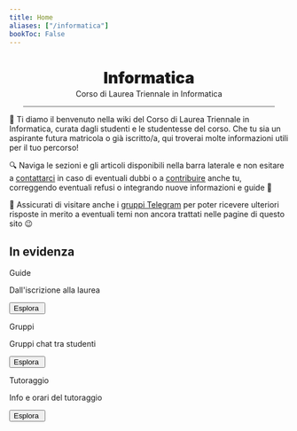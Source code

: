 ```yaml
---
title: Home
aliases: ["/informatica"]
bookToc: False
---
```


<h1 align="center" id="title_grad_inform" class="title_grad" style="font-weight: 900">Informatica</h1>
<p align="center" style="margin-top: -15px">Corso di Laurea Triennale in Informatica</p>

<div style="width: 90%; height: 1px; background-color: #606060; margin-left: auto; margin-right: auto"></div>

👋 Ti diamo il benvenuto nella wiki del Corso di Laurea Triennale in Informatica, curata dagli studenti e le studentesse del corso. Che tu sia un aspirante futura matricola o già iscritto/a, qui troverai molte informazioni utili per il tuo percorso!

🔍 Naviga le sezioni e gli articoli disponibili nella barra laterale e non esitare a [contattarci](contribuire/contatti/) in caso di eventuali dubbi o a [contribuire](contribuire/come-contribuire/) anche tu, correggendo eventuali refusi o integrando nuove informazioni e guide 💪

👥 Assicurati di visitare anche i [gruppi Telegram](canali/gruppi) per poter ricevere ulteriori risposte in merito a eventuali temi non ancora trattati nelle pagine di questo sito 😉

<!-- cursor-pointer flex flex-col items-start gap-0.5 border border-offgray2-200/60 rounded p-2.5 bg-white/60 dark:border-offgray2-300/20 dark:bg-gray-500/10 hover:shadow-alt hover:bg-white hover:border-blue-400 dark:hover:bg-offgray2-400/20 dark:hover:border-blue-400/50 fv-style focus-visible:outline-offset-[-4px] transition-colors duration-100 ease-in-out -->

## In evidenza
<div class="home_evid">
    <div class="home_page" id="home_timeline">
        <p class="home_box_text_title" id="home_wiki_text">Guide</p>
        <p class="home_box_text">Dall'iscrizione alla laurea</p>
        <button class="explore_more" onclick="window.location.href = 'info/matricole/cronoprogramma/'">Esplora&nbsp<i class="fa-solid fa-arrow-right"></i></button>
    </div>
    <div class="home_page" id="home_ssn_groups">
        <p class="home_box_text_title" id="home_wiki_text">Gruppi</p>
        <p class="home_box_text">Gruppi chat tra studenti</p>
        <button class="explore_more" onclick="window.location.href = 'canali/gruppi/'">Esplora&nbsp<i class="fa-solid fa-arrow-right"></i></button>
    </div>
    <div class="home_page" id="home_tutoring">
        <p class="home_box_text_title" id="home_enroll_text">Tutoraggio</p>
        <p class="home_box_text">Info e orari del tutoraggio</p>
        <button class="explore_more" onclick="window.location.href = 'info/servizi/tutoraggio/'">Esplora&nbsp<i class="fa-solid fa-arrow-right"></i></button>
    </div>
</div>
